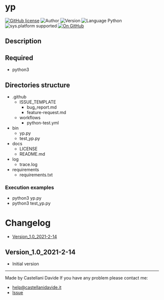 # yp
[![GitHub license](https://img.shields.io/badge/license-GNU-green?style=flat)](https://github.com/CastellaniDavide/cpp-yp/blob/master/LICENSE) ![Author](https://img.shields.io/badge/author-Castellani%20Davide-green?style=flat) ![Version](https://img.shields.io/badge/version-v1.0-blue?style=flat) ![Language Python](https://img.shields.io/badge/language-Python-yellowgreen?style=flat) ![sys.platform supported](https://img.shields.io/badge/OS%20platform%20supported-Linux,%20Windows%20&%20Mac%20OS-blue?style=flat) [![On GitHub](https://img.shields.io/badge/on%20GitHub-True-green?style=flat&logo=github)](https://github.com/CastellaniDavide/yp)

## Description


## Required
 - python3
 
## Directories structure
 - .github
   - ISSUE_TEMPLATE
     - bug_report.md
     - feature-request.md
   - workflows
     - python-test.yml
 - bin
   - yp.py
   - test_yp.py
 - docs
   - LICENSE
   - README.md
 - log
   - trace.log
 - requirements
   - requirements.txt
   
### Execution examples
 - python3 yp.py
 - python3 test_yp.py

# Changelog
 - [Version_1.0_2021-2-14](#Version_10_2021-2-14)

## Version_1.0_2021-2-14
 - Initial version

---
Made by Castellani Davide 
If you have any problem please contact me:
- help@castellanidavide.it
- [Issue](https://github.com/CastellaniDavide/yp/issues)
